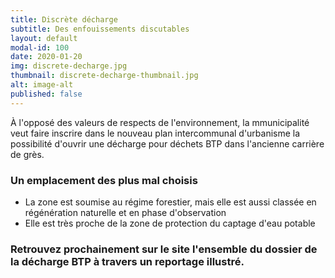 ```yaml
---
title: Discrète décharge
subtitle: Des enfouissements discutables
layout: default
modal-id: 100
date: 2020-01-20
img: discrete-decharge.jpg
thumbnail: discrete-decharge-thumbnail.jpg
alt: image-alt
published: false
---
```


À l'opposé des valeurs de respects de l'environnement, la mmunicipalité veut faire inscrire dans le nouveau plan intercommunal d'urbanisme la possibilité d'ouvrir une décharge pour déchets BTP dans l'ancienne carrière de grès.

### Un emplacement des plus mal choisis

* La zone est soumise au régime forestier, mais elle est aussi classée en régénération naturelle et en phase d'observation
* Elle est très proche de la zone de protection du captage d'eau potable


### Retrouvez prochainement sur le site l'ensemble du dossier de la décharge BTP à travers un reportage illustré. ###